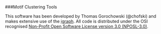 ###Motif Clustering Tools

This software has been developed by Thomas Gorochowski (@chofski) and makes extensive use of the [igraph](http://igraph.sf.net). All code is distributed under the OSI recognised [Non-Profit Open Software License version 3.0 (NPOSL-3.0)](http://www.opensource.org/licenses/NOSL3.0).